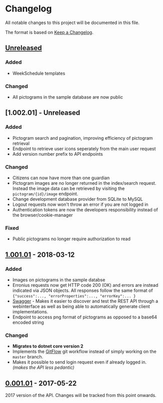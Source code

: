 # Changelog
All notable changes to this project will be documented in this file.

The format is based on [Keep a Changelog](http://keepachangelog.com/en/1.0.0/).

[//]: # ( ## [x.y.z] - yyyy-mm-dd)
[//]: # (Describe each version with the following sections: Added, Changed, Removed, Deprecated, Fixed, Security)

## [Unreleased]
### Added
- WeekSchedule templates

### Changed
- All pictograms in the sample database are now public

## [1.002.01] - Unreleased
### Added
- Pictogram search and pagination, improving efficiency of pictogram retrieval
- Endpoint to retrieve user icons seperately from the main user request
- Add version number prefix to API endpoints

### Changed
- Citizens can now have more than one guardian
- Pictogram images are no longer returned in the index/search request. Instead the image data can be retrieved by visiting the `pictogram/{id}/image` endpoint.
- Change development database provider from SQLite to MySQL
- Logout requests now won't throw an error if you are not logged in
- Authentication tokens are now the developers responsibility instead of the browser/cookie-manager

### Fixed
- Public pictograms no longer require authorization to read

## [1.001.01] - 2018-03-12
### Added
- Images on pictograms in the sample databse
- Erronius requests now get HTTP code 200 (OK) and errors are instead indicated via JSON objects.
  All responses follow the same format of `{"success":..., "errorProperties":..., "errorKey":... }`
- [Swagger](https://swagger.io/) - Makes it easier to discover and test the REST API through a webinterface as well as being 
  able to automatically generate client implementations.
- Endpoint to access png format of pictograms as opposed to a base64 encoded string

### Changed
- **Migrates to dotnet core version 2**
- Implements the [GitFlow](http://nvie.com/posts/a-successful-git-branching-model/) git workflow instead of simply working on the `master` branch.
- Makes it possible to send login request even if already logged in. *(makes the API less pedantic)*

## [0.001.01] - 2017-05-22
2017 version of the API.
Changes will be tracked from this point onwards.


[//]: # ( List of link specifications, wont be rendered )
[Unreleased]: http://git.giraf.cs.aau.dk/Giraf-Rest/web-api/compare/v1.001.01...develop
[1.001.01]: http://git.giraf.cs.aau.dk/Giraf-Rest/web-api/compare/v0.001.01...v1.001.01
[0.001.01]: http://git.giraf.cs.aau.dk/Giraf-Rest/web-api/compare/v0...v0.001.01
